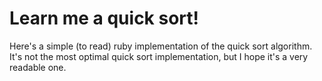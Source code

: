 Learn me a quick sort!
=====

Here's a simple (to read) ruby implementation of the quick sort algorithm. It's not the most optimal quick sort implementation, but I hope it's a very readable one.